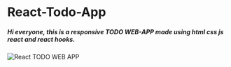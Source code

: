 # React-Todo-App
##### Hi everyone, this is a responsive TODO WEB-APP made using html css js react and react hooks.
<img alt="React TODO WEB APP"  src="https://github.com/tamal78/react-todo-app/blob/main/public/Screenshot%20(23).png" />
